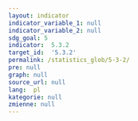 ```yaml
---
layout: indicator
indicator_variable_1: null
indicator_variable_2: null
sdg_goal: 5
indicator:  5.3.2
target_id:  '5.3.2'
permalink: /statistics_glob/5-3-2/
pre: null
graph: null
source_url: null
lang:  pl
kategorie: null
zmienne: null
---
```

